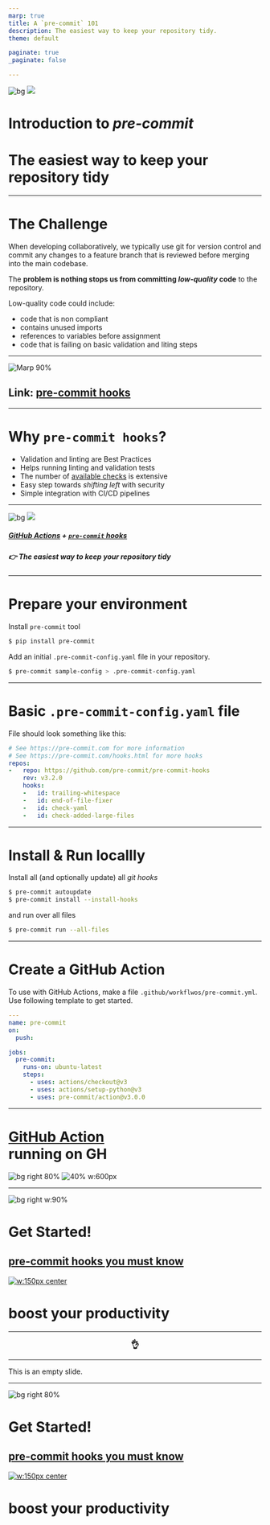 ```yaml
---
marp: true
title: A `pre-commit` 101
description: The easiest way to keep your repository tidy.
theme: default

paginate: true
_paginate: false

---
```

<!--
_footer: "[https://github.com/jnavarrof/sa-pre-commit-slides](https://github.com/jnavarrof/sa-pre-commit-slides)
"
-->
![bg](#123)
![](#fff)

# <!--fit--> **Introduction to *pre-commit***
<!-- ![w:400px top](assets/SA_Epic_Logo.jpeg) -->

# The easiest way to keep your repository tidy

---
# The Challenge
When developing collaboratively, we typically use git for version control and commit any changes to a feature branch that is reviewed before merging into the main codebase.

The **problem is nothing stops us from committing *low-quality* code** to the repository.

Low-quality code could include:

- code that is non compliant
- contains unused imports
- references to variables before assignment
- code that is failing on basic validation and liting steps

---
![Marp 90%](assets/pre-commit.png)

## Link: [pre-commit hooks](https://pre-commit.com/)

---
# <!--fit--> Why `pre-commit hooks`?

* Validation and linting are Best Practices
* Helps running linting and validation tests
* The number of [available checks](https://pre-commit.com/hooks.html) is extensive
* Easy step towards *shifting left* with security
* Simple integration with CI/CD pipelines

---
![bg](#123)
![](#fff)

##### <!--fit--> [GitHub Actions](https://github.com/actions) + [`pre-commit` hooks](https://pre-commit.com/)
##### <!--fit--> 👉 The easiest way to keep  your repository tidy

---
# Prepare your environment
Install `pre-commit` tool

```bash
$ pip install pre-commit
```

Add an initial `.pre-commit-config.yaml` file in your repository.

```bash
$ pre-commit sample-config > .pre-commit-config.yaml
```

---
# Basic `.pre-commit-config.yaml` file
File should look something like this:

```yaml
# See https://pre-commit.com for more information
# See https://pre-commit.com/hooks.html for more hooks
repos:
-   repo: https://github.com/pre-commit/pre-commit-hooks
    rev: v3.2.0
    hooks:
    -   id: trailing-whitespace
    -   id: end-of-file-fixer
    -   id: check-yaml
    -   id: check-added-large-files
```

---
# Install & Run locallly
Install all (and optionally update) all *git hooks*

```bash
$ pre-commit autoupdate
$ pre-commit install --install-hooks
```

and run over all files

```bash
$ pre-commit run --all-files
```

---
# Create a GitHub Action
To use with GitHub Actions, make a file `.github/workflwos/pre-commit.yml`. Use following template to get started.

```yaml
---
name: pre-commit
on:
  push:

jobs:
  pre-commit:
    runs-on: ubuntu-latest
    steps:
      - uses: actions/checkout@v3
      - uses: actions/setup-python@v3
      - uses: pre-commit/action@v3.0.0
```

---

# [GitHub Action](https://github.com/jnavarrof/sa-pre-commit-slides/actions/workflows/pre-commit.yml) <br/> running on GH

![bg right 80% ](assets/pre-commit-checks.png)
![40% w:600px](assets/github-action.png)

---

<!-- Scoped style -->
<style scoped>
img[alt~="center"] {
  display: block;
  margin: 0 auto;
}
</style>

![bg right w:90%](assets/pre-commit-image.jpeg)

# <!--fit--> Get Started!
## <!--fit-->  **[pre-commit hooks you must know](https://towardsdatascience.com/pre-commit-hooks-you-must-know-ff247f5feb7e)**
[![w:150px center](assets/play_icon.png)](https://towardsdatascience.com/pre-commit-hooks-you-must-know-ff247f5feb7e)

# <!--fit--> boost your productivity

---

<style scoped>
h3 {
  text-align: center;
  display: block;
  margin: 0 auto;
}
</style>

### <!--fit--> :ok_hand:

---

This is an empty slide.

---
<!-- Scoped style -->
<style scoped>
img[alt~="center"] {
  display: block;
  margin: 0 auto;
}
</style>

![bg right 80%](https://miro.medium.com/max/508/1*SE_FC8cspNAz_pFojUEsTg.jpeg)

# <!--fit--> Get Started!

## <!--fit-->  **[pre-commit hooks you must know](https://towardsdatascience.com/pre-commit-hooks-you-must-know-ff247f5feb7e)**

[![w:150px center](assets/play_icon.png)](https://towardsdatascience.com/pre-commit-hooks-you-must-know-ff247f5feb7e)

# <!--fit--> boost your productivity
